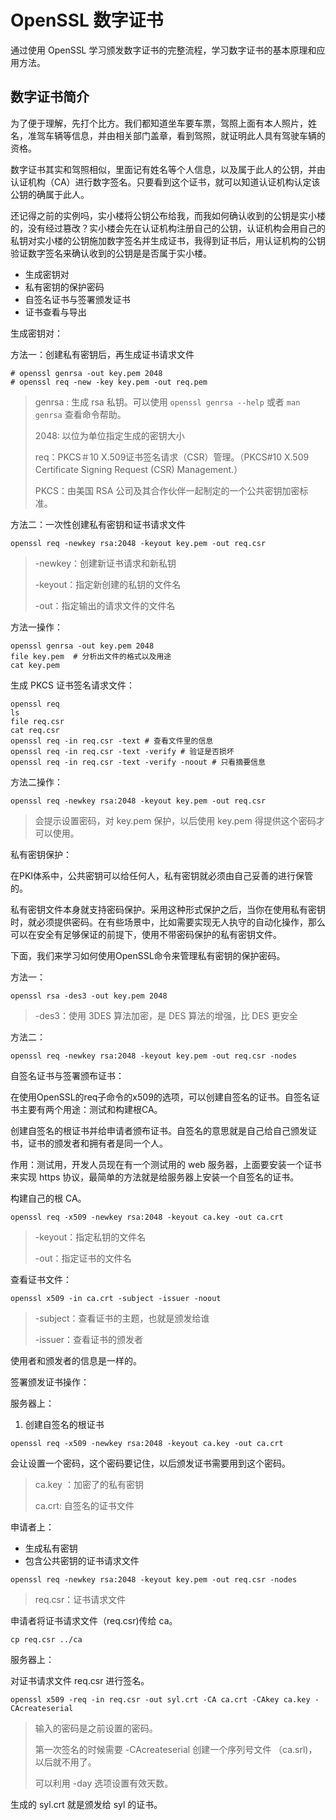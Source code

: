 # OpenSSL 数字证书

通过使用 OpenSSL 学习颁发数字证书的完整流程，学习数字证书的基本原理和应用方法。

## 数字证书简介

为了便于理解，先打个比方。我们都知道坐车要车票，驾照上面有本人照片，姓名，准驾车辆等信息，并由相关部门盖章，看到驾照，就证明此人具有驾驶车辆的资格。

数字证书其实和驾照相似，里面记有姓名等个人信息，以及属于此人的公钥，并由认证机构（CA）进行数字签名。只要看到这个证书，就可以知道认证机构认定该公钥的确属于此人。

还记得之前的实例吗，实小楼将公钥公布给我，而我如何确认收到的公钥是实小楼的，没有经过篡改？实小楼会先在认证机构注册自己的公钥，认证机构会用自己的私钥对实小楼的公钥施加数字签名并生成证书，我得到证书后，用认证机构的公钥验证数字签名来确认收到的公钥是是否属于实小楼。





- 生成密钥对
- 私有密钥的保护密码
- 自签名证书与签署颁发证书
- 证书查看与导出

生成密钥对：

方法一：创建私有密钥后，再生成证书请求文件

```
# openssl genrsa -out key.pem 2048
# openssl req -new -key key.pem -out req.pem
```

> genrsa : 生成 rsa 私钥。可以使用 `openssl genrsa --help` 或者 `man genrsa` 查看命令帮助。
>
> 2048: 以位为单位指定生成的密钥大小
>
> req：PKCS＃10 X.509证书签名请求（CSR）管理。（PKCS#10 X.509 Certificate Signing Request (CSR) Management.）
>
> PKCS：由美国 RSA 公司及其合作伙伴一起制定的一个公共密钥加密标准。

方法二：一次性创建私有密钥和证书请求文件

```
openssl req -newkey rsa:2048 -keyout key.pem -out req.csr
```

> -newkey：创建新证书请求和新私钥
>
> -keyout：指定新创建的私钥的文件名
>
> -out：指定输出的请求文件的文件名



方法一操作：

```
openssl genrsa -out key.pem 2048
file key.pem  # 分析出文件的格式以及用途
cat key.pem
```

生成 PKCS 证书签名请求文件：

```
openssl req 
ls
file req.csr
cat req.csr
openssl req -in req.csr -text # 查看文件里的信息
openssl req -in req.csr -text -verify # 验证是否损坏
openssl req -in req.csr -text -verify -noout # 只看摘要信息
```

方法二操作：

```
openssl req -newkey rsa:2048 -keyout key.pem -out req.csr
```

> 会提示设置密码，对 key.pem 保护，以后使用 key.pem 得提供这个密码才可以使用。



私有密钥保护：

在PKI体系中，公共密钥可以给任何人，私有密钥就必须由自己妥善的进行保管的。

私有密钥文件本身就支持密码保护。采用这种形式保护之后，当你在使用私有密钥时，就必须提供密码。在有些场景中，比如需要实现无人执守的自动化操作，那么可以在安全有足够保证的前提下，使用不带密码保护的私有密钥文件。

下面，我们来学习如何使用OpenSSL命令来管理私有密钥的保护密码。

方法一：

```
openssl rsa -des3 -out key.pem 2048
```

> -des3：使用 3DES 算法加密，是 DES 算法的增强，比 DES 更安全

方法二：

```
openssl req -newkey rsa:2048 -keyout key.pem -out req.csr -nodes
```



自签名证书与签署颁布证书：

在使用OpenSSL的req子命令的x509的选项，可以创建自签名的证书。自签名证书主要有两个用途：测试和构建根CA。

创建自签名的根证书并给申请者颁布证书。自签名的意思就是自己给自己颁发证书，证书的颁发者和拥有者是同一个人。

作用：测试用，开发人员现在有一个测试用的 web 服务器，上面要安装一个证书来实现 https 协议，最简单的方法就是给服务器上安装一个自签名的证书。

构建自己的根 CA。

```
openssl req -x509 -newkey rsa:2048 -keyout ca.key -out ca.crt
```

> -keyout：指定私钥的文件名
>
> -out：指定证书的文件名

查看证书文件：

```
openssl x509 -in ca.crt -subject -issuer -noout
```

> -subject：查看证书的主题，也就是颁发给谁
>
> -issuer：查看证书的颁发者

使用者和颁发者的信息是一样的。



签署颁发证书操作：

服务器上：

1. 创建自签名的根证书

```
openssl req -x509 -newkey rsa:2048 -keyout ca.key -out ca.crt
```

会让设置一个密码，这个密码要记住，以后颁发证书需要用到这个密码。

> ca.key ：加密了的私有密钥
>
> ca.crt: 自签名的证书文件

申请者上：

- 生成私有密钥
- 包含公共密钥的证书请求文件

```
openssl req -newkey rsa:2048 -keyout key.pem -out req.csr -nodes
```

> req.csr：证书请求文件

申请者将证书请求文件（req.csr)传给 ca。

```
cp req.csr ../ca
```

服务器上：

对证书请求文件 req.csr 进行签名。

```
openssl x509 -req -in req.csr -out syl.crt -CA ca.crt -CAkey ca.key -CAcreateserial
```

> 输入的密码是之前设置的密码。
>
> 第一次签名的时候需要 -CAcreateserial 创建一个序列号文件 （ca.srl)，以后就不用了。
>
> 可以利用 -day 选项设置有效天数。

生成的 syl.crt 就是颁发给 syl 的证书。



